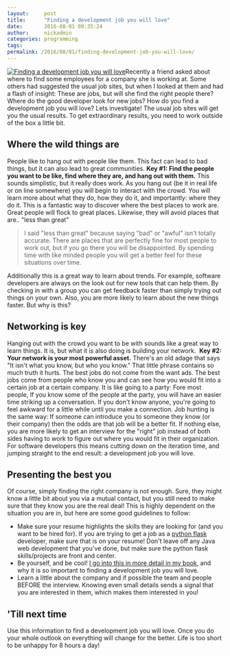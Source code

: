 ```yaml
---
layout:     post
title:      "Finding a development job you will love"
date:       2016-08-01 09:35:24
author:     nickadmin
categories: programming
tags:  
permalink: /2016/08/01/finding-development-job-you-will-love/
---
```

[![Finding a development job you will love](https://ironboundsoftware.com/blog-imgs/uploads/2016/07/cover-744x496.png)](http://amzn.to/2gpK5rx)Recently a friend asked about where to find some employees for a company she is working at. Some others had suggested the usual job sites, but when I looked at them and had a flash of insight: These are jobs, but will she find the right people there? Where do the good developer look for new jobs? How do you find a development job you will love? Lets investigate! The usual job sites will get you the usual results. To get extraordinary results, you need to work outside of the box a little bit. 

## Where the wild things are

People like to hang out with people like them. This fact can lead to bad things, but it can also lead to great communities. **Key #1: Find the people you want to be like, find where they are, and hang out with them.** This sounds simplistic, but it really does work. As you hang out (be it in real life or on line somewhere) you will begin to interact with the crowd. You will learn more about what they do, how they do it, and importantly: where they do it. This is a fantastic way to discover where the best places to work are. Great people will flock to great places. Likewise, they will avoid places that are.. "less than great" 

> I said "less than great" because saying "bad" or "awful" isn't totally accurate. There are places that are perfectly fine for most people to work out, but if you go there you will be disappointed. By spending time with like minded people you will get a better feel for these situations over time.

Additionally this is a great way to learn about trends. For example, software developers are always on the look out for new tools that can help them. By checking in with a group you can get feedback faster than simply trying out things on your own. Also, you are more likely to learn about the new things faster. But why is this? 

## Networking is key

Hanging out with the crowd you want to be with sounds like a great way to learn things. It is, but what it is also doing is building your network.  **Key #2: Your network is your most powerful asset.** There's an old adage that says "It isn't what you know, but who you know." That little phrase contains so much truth it hurts. The best jobs do not come from the want ads. The best jobs come from people who know you and can see how you would fit into a certain job at a certain company. It is like going to a party: Fore most people, If you know some of the people at the party, you will have an easier time striking up a conversation. If you don't know anyone, you're going to feel awkward for a little while until you make a connection. Job hunting is the same way: If someone can introduce you to someone they know (or their company) then the odds are that job will be a better fit. If nothing else, you are more likely to get an interview for the "right" job instead of both sides having to work to figure out where you would fit in their organization. For software developers this means cutting down on the iteration time, and jumping straight to the end result: a development job you will love. 

## Presenting the best you

Of course, simply finding the right company is not enough. Sure, they might know a little bit about you via a mutual contact, but you still need to make sure that they know you are the real deal! This is highly dependent on the situation you are in, but here are some good guidelines to follow: 

  * Make sure your resume highlights the skills they are looking for (and you want to be hired for). If you are trying to get a job as a [python flask](http://flask.pocoo.org/) developer, make sure that is on your resume! Don't leave off any Java web development that you've done, but make sure the python flask skills/projects are front and center.
  * Be yourself, and be cool! [I go into this in more detail in my book](http://amzn.to/2gpK5rx), and why it is so important to finding a development job you will love.
  * Learn a little about the company and if possible the team and people BEFORE the interview. Knowing even small details sends a signal that you are interested in them, which makes them interested in you!



## 'Till next time

Use this information to find a development job you will love. Once you do your whole outlook on everything will change for the better. Life is too short to be unhappy for 8 hours a day!  
<!--stackedit_data:
eyJoaXN0b3J5IjpbLTE5NjcyOTEwODBdfQ==
-->